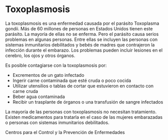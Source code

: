 Toxoplasmosis
=============


La toxoplasmosis es una enfermedad causada por el parásito Toxoplasma gondii. Más de 60 millones de personas en Estados Unidos tienen este parásito. La mayoría de ellas no se enferma. Pero el parásito causa serios problemas en algunas personas. Entre ellas se incluyen las personas con sistemas inmunitarios debilitados y bebés de madres que contrajeron la infección durante el embarazo. Los problemas pueden incluir lesiones en el cerebro, los ojos y otros órganos.


Es posible contagiarse con la toxoplasmosis por:


* Excrementos de un gato infectado
* Ingerir carne contaminada que esté cruda o poco cocida
* Utilizar utensilios o tablas de cortar que estuvieron en contacto con carne cruda
* Beber agua contaminada
* Recibir un trasplante de órganos o una transfusión de sangre infectados


La mayoría de las personas con toxoplasmosis no necesitan tratamiento. Existen medicamentos para tratarla en el caso de las mujeres embarazadas o personas con sistemas inmunitarios debilitados. 


Centros para el Control y la Prevención de Enfermedades 

